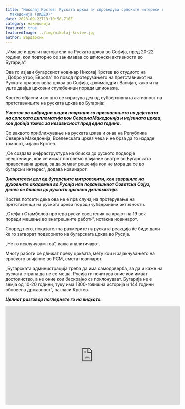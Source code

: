 ```yaml
---
title: "Николај Крстев: Руската црква ги спроведува српските интереси во Северна
  Македонија (ВИДЕО)"
date: 2023-09-22T13:10:58.710Z
category: македонија
featured: true
featuredImage: ../img/nikolaj-krstev.jpg
author: Вардарски
---
```

„Имаше и други настојатели на Руската црква во Софија, пред 20-22 години, кои повторно се занимаваа со шпионски активности во Бугарија“.</p>
<p>Ова го изјави бугарскиот новинар Николај Крстев во студиото на „Добро утро, Европа“ по повод протерувањето на претставникот на Руската православна црква во Софија, архимандрит Васијан, како и на уште двајца црковни службеници поради шпионажа.</p>
<p>Крстев објасни и во што се изразува дел од субверзивната активност на претставниците на руската црква во Бугарија:</p>
<p><em><strong>Учество во хибридни акции поврзани со признавањето на дејствата на српската дипломатија кон Северна Македонија и нејзината црква, кои добија томос за независност пред една година.</strong></em></p>
<p>Со ваквото приближување на руската црква и онаа на Република Северна Македонија, Вселенската црква чека и не брза да го издаде томосот, изјави Крстев.</p>
<p>„Се создава инфраструктура на блиска до руското подворје свештеници, кои ќе имаат поголемо влијание внатре во Бугарската православна црква, за да земаат решенија кои не мора да се во бугарски интерес“, додава новинарот.</p>
<p><em><strong>Значителен дел од бугарските митрополити, кои завршиле на духовните академии во Русија или поранешниот Советски Сојуз, денес се блиски до руската црковна дипломатија.</strong></em></p>
<p>Крстев потсети дека ова не е прв случај на протерување на претставници на руската црква поради субверзивни активности.</p>
<p>„Стефан Стамболов протера руски свештеник на крајот на 19 век поради мешање во внатрешните работи“, истакна новинарот.</p>
<p>Според него, показател за размерите на руската реакција ќе биде дали ќе го затворат подворието на бугарската црква во Русија.</p>
<p>„Не го исклучувам тоа“, кажа аналитичарот.</p>
<p>Многу работи се движат преку црквата, меѓу кои и зајакнувањето на српското влијание во РСМ, смета новинарот.</p>
<p>„Бугарската администрација треба да има самодоверба, за да и каже на руската страна да не се меша. Русија ги почитува оние кои имаат достоинство, а не оние кои бескрајно се поклонуваат. Бугарија не е земја од 10-20 години, туку има 1300-годишна историја и 144 години обновена државност“, нагласи Крстев.</p>
<p><em><strong>Целиот разговор погледнете го на видеото.</strong></em></p>
<p><iframe title="YouTube video player" src="https://www.youtube.com/embed/Gmul9t0G-oo?si=RhLk7JAlAfDkdS7h" width="560" height="315" frameborder="0" allowfullscreen="allowfullscreen"></iframe></p>